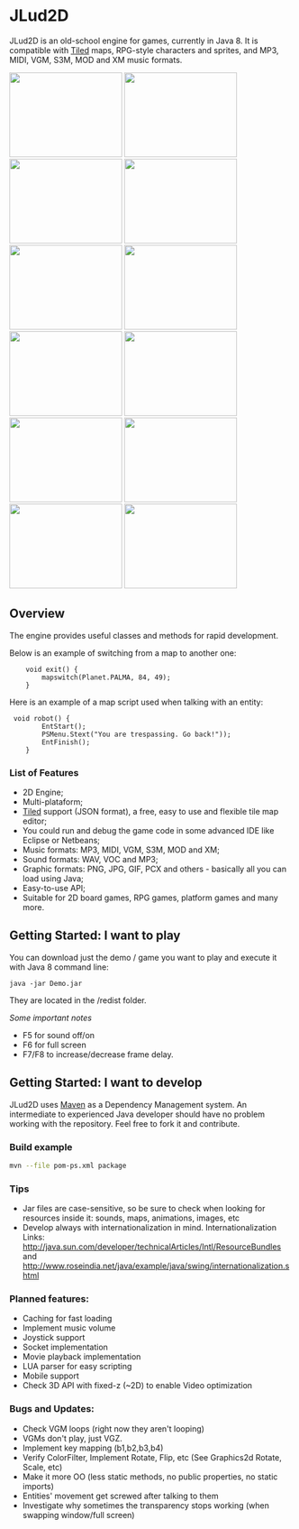 # JLud2D

JLud2D is an old-school engine for games, currently in Java 8. It is compatible with [Tiled](http://www.mapeditor.org) maps, RPG-style characters and sprites, and MP3, MIDI, VGM, S3M, MOD and XM music formats.

<!---
![Screenshot of Alex Kidd](/screenshots/Ak_1.png?raw=true "Alex Kidd") ![Screenshot of Sully Chronicles](/screenshots/Sully_2.png?raw=true "Sully Chronicles") ![Screenshot of Phantasy Star Remake](/screenshots/PS_1.png?raw=true "Phantasy Star")  
![Screenshot of Phantasy Star Generations](/screenshots/PSG1.png?raw=true "Phantasy Star Generations")
-->
<img src="https://github.com/rafael-esper/JLud2D/blob/master/screenshots/Ak_1.png" width="200" height="150"> <img src="https://github.com/rafael-esper/JLud2D/blob/master/screenshots/Ak_2.png" width="200" height="150"> <img src="https://github.com/rafael-esper/JLud2D/blob/master/screenshots/JLud2D_Island.png" width="200" height="150"> <img src="https://github.com/rafael-esper/JLud2D/blob/master/screenshots/Sully_2.png" width="200" height="150"> <img src="https://github.com/rafael-esper/JLud2D/blob/master/screenshots/Sully_3.png" width="200" height="150"> <img src="https://github.com/rafael-esper/JLud2D/blob/master/screenshots/PS_1.png" width="200" height="150"> <img src="https://github.com/rafael-esper/JLud2D/blob/master/screenshots/PS_2.png" width="200" height="150"> <img src="https://github.com/rafael-esper/JLud2D/blob/master/screenshots/PS_Battle3.png" width="200" height="150"> <img src="https://github.com/rafael-esper/JLud2D/blob/master/screenshots/PS_Dungeon.png" width="200" height="150"> <img src="https://github.com/rafael-esper/JLud2D/blob/master/screenshots/PSG1.png" width="200" height="150"> <img src="https://github.com/rafael-esper/JLud2D/blob/master/screenshots/PSG2.png" width="200" height="150"> <img src="https://github.com/rafael-esper/JLud2D/blob/master/screenshots/JLud2d_Warrior.png" width="200" height="150">


## Overview

The engine provides useful classes and methods for rapid development. 

Below is an example of switching from a map to another one:
```
	void exit() {
		mapswitch(Planet.PALMA, 84, 49);		
	}
```

Here is an example of a map script used when talking with an entity:
```
 void robot() {
		EntStart();
		PSMenu.Stext("You are trespassing. Go back!"));
		EntFinish();
	}
```

### List of Features

- 2D Engine;
- Multi-plataform;
- [Tiled](http://www.mapeditor.org) support (JSON format), a free, easy to use and flexible tile map editor;
- You could run and debug the game code in some advanced IDE like Eclipse or Netbeans;
- Music formats: MP3, MIDI, VGM, S3M, MOD and XM;
- Sound formats: WAV, VOC and MP3;
- Graphic formats: PNG, JPG, GIF, PCX and others - basically all you can load using Java;
- Easy-to-use API;
- Suitable for 2D board games, RPG games, platform games and many more.


## Getting Started: I want to play

You can download just the demo / game you want to play and execute it with Java 8 command line:
```
java -jar Demo.jar
```

They are located in the /redist folder.

*Some important notes*
- F5 for sound off/on
- F6 for full screen
- F7/F8 to increase/decrease frame delay.

## Getting Started: I want to develop

JLud2D uses [Maven](https://maven.apache.org/) as a Dependency Management system. An intermediate to experienced Java developer should have no problem working with the repository. Feel free to fork it and contribute.

### Build example

```bash
mvn --file pom-ps.xml package
```

### Tips

- Jar files are case-sensitive, so be sure to check when looking for resources inside it: sounds, maps, animations, images, etc
- Develop always with internationalization in mind. Internationalization Links: http://java.sun.com/developer/technicalArticles/Intl/ResourceBundles and http://www.roseindia.net/java/example/java/swing/internationalization.shtml


### Planned features:

- Caching for fast loading
- Implement music volume
- Joystick support
- Socket implementation
- Movie playback implementation
- LUA parser for easy scripting
- Mobile support
- Check 3D API with fixed-z (~2D) to enable Video optimization

### Bugs and Updates:

- Check VGM loops (right now they aren't looping)
- VGMs don't play, just VGZ.
- Implement key mapping (b1,b2,b3,b4)
- Verify ColorFilter, Implement Rotate, Flip, etc (See Graphics2d Rotate, Scale, etc)
- Make it more OO (less static methods, no public properties, no static imports)
- Entities' movement get screwed after talking to them
- Investigate why sometimes the transparency stops working (when swapping window/full screen)


